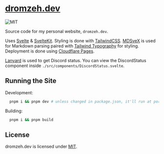 # [dromzeh.dev]("https://dromzeh.dev")

![MIT](https://img.shields.io/badge/license-MIT-blue)

Source code for my personal website, `dromzeh.dev`.

Uses [Svelte](https://svelte.dev/) & [SvelteKit](https://kit.svelte.dev/).
Styling is done with [TailwindCSS](https://tailwindcss.com/).
[MDSveX](https://mdsvex.com/) is used for Markdown parsing paired with [Tailwind Typography](https://tailwindcss.com/docs/typography-plugin) for styling.
Deployment is done using [Cloudflare Pages](https://pages.cloudflare.com/).

[Lanyard](https://api.lanyard.rest/) is used to get Discord status. You can view the DiscordStatus component inside `./src/components/DiscordStatus.svelte`.

## Running the Site

Development:

```bash
  pnpm i && pnpm dev # unless changed in package.json, it'll run at port 1337..
```

Building:

```bash
  pnpm i && pnpm build
```

## License

dromzeh.dev is licensed under [MIT](https://mit.dromzeh.dev/).
